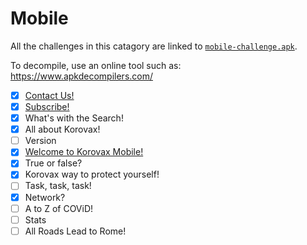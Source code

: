 # Mobile

All the challenges in this catagory are linked to [`mobile-challenge.apk`](mobile-challenge.apk).

To decompile, use an online tool such as: https://www.apkdecompilers.com/

- [x] [Contact Us!](Contact%20Us!/)
- [x] [Subscribe!](Subscribe!/)
- [x] What's with the Search!
- [x] All about Korovax!  
- [ ] Version
- [x] [Welcome to Korovax Mobile!](Welcome%20to%20Korovax%20Mobile!)
- [x] True or false?
- [x] Korovax way to protect yourself!
- [ ] Task, task, task! 
- [x] Network?
- [ ] A to Z of COViD!
- [ ] Stats
- [ ] All Roads Lead to Rome!